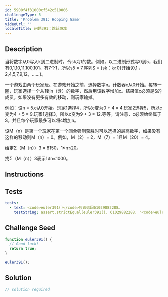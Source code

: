 ```yaml
---
id: 5900f4f31000cf542c510006
challengeType: 5
title: 'Problem 391: Hopping Game'
videoUrl: ''
localeTitle: 问题391：跳跃游戏
---
```


## Description
<section id="description">当将数字从0写入k到二进制时，令sk为1的数。例如，以二进制形式写0到5，我们有0,1,10,11,100,101。有7个1，所以s5 = 7.序列S = {sk：k≥0}开始{0,1 ，2,4,5,7,9,12，......}。 <p>一个游戏由两个玩家玩。在游戏开始之前，选择数字n。计数器c从0开始。每转一圈，玩家选择一个从1到n（含）的数字，然后用该数字增加c。结果值c必须是S的成员。如果没有更多有效的移动，则玩家输掉。 </p><p>例如：设n = 5.c从0开始。玩家1选择4，所以c变为0 + 4 = 4.玩家2选择5，所以c变为4 + 5 = 9.玩家1选择3，所以c变为9 + 3 = 12.等等。请注意，c必须始终属于S，并且每个玩家最多可以将c增加n。 </p><p>设M（n）是第一个玩家在第一个回合强制获胜时可以选择的最高数字，如果没有这样的移动则M（n）= 0。例如，M（2）= 2，M（7）= 1且M（20）= 4。 </p><p>给定Σ（M（n））3 = 8150，1≤n≤20。 </p><p>找Σ（M（n））3表示1≤n≤1000。 </p></section>

## Instructions
<section id="instructions">
</section>

## Tests
<section id='tests'>

```yml
tests:
  - text: <code>euler391()</code>应该返回61029882288。
    testString: assert.strictEqual(euler391(), 61029882288, '<code>euler391()</code> should return 61029882288.');

```

</section>

## Challenge Seed
<section id='challengeSeed'>

<div id='js-seed'>

```js
function euler391() {
  // Good luck!
  return true;
}

euler391();

```

</div>



</section>

## Solution
<section id='solution'>

```js
// solution required
```
</section>
